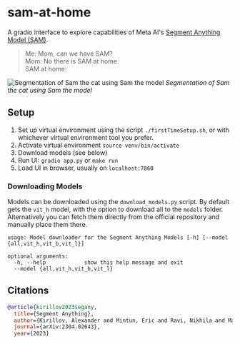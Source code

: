 # sam-at-home

A gradio interface to explore capabilities of Meta AI's [Segment Anything Model (SAM)](https://github.com/facebookresearch/segment-anything).

> Me: Mom, can we have SAM?
<br>Mom: No there is SAM at home.
<br>SAM at home:

![Segmentation of Sam the cat using Sam the model](example.png)
*Segmentation of Sam the cat using Sam the model*

## Setup
1. Set up virtual environment using the script `./firstTimeSetup.sh`, or with whichever virtual environment tool you prefer.
2. Activate virtual environment `source venv/bin/activate`
3. Download models (see below)
4. Run UI: `gradio app.py` or `make run`
5. Load UI in browser, usually on `localhost:7860`

### Downloading Models
Models can be downloaded using the `download_models.py` script. By default gets the `vit_h` model, with the option to download all to the `models` folder. Alternatively you can fetch them directly from the official repository and manually place them there.

```
usage: Model downloader for the Segment Anything Models [-h] [--model {all,vit_h,vit_b,vit_l}]

optional arguments:
  -h, --help            show this help message and exit
  --model {all,vit_h,vit_b,vit_l}
```

## Citations
```bibtex
@article{kirillov2023segany,
  title={Segment Anything},
  author={Kirillov, Alexander and Mintun, Eric and Ravi, Nikhila and Mao, Hanzi and Rolland, Chloe and Gustafson, Laura and Xiao, Tete and Whitehead, Spencer and Berg, Alexander C. and Lo, Wan-Yen and Doll{\'a}r, Piotr and Girshick, Ross},
  journal={arXiv:2304.02643},
  year={2023}
```
